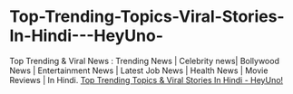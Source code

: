 # Top-Trending-Topics-Viral-Stories-In-Hindi---HeyUno-
Top Trending &amp; Viral News : Trending News | Celebrity news| Bollywood News | Entertainment News | Latest Job News | Health News | Movie Reviews | In Hindi.
<a href="https://www.heyuno.in/">Top Trending Topics & Viral Stories In Hindi - HeyUno!</a>
